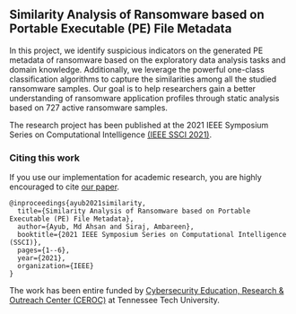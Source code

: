## Similarity Analysis of Ransomware based on Portable Executable (PE) File Metadata

In this project, we identify suspicious indicators on the generated PE metadata of ransomware based on the exploratory data analysis tasks and domain knowledge. Additionally, we leverage the powerful one-class classification algorithms to capture the similarities among all the studied ransomware samples. Our goal is to help researchers gain a better understanding of ransomware application profiles through static analysis based on 727 active ransomware samples.

The research project has been published at the 2021 IEEE Symposium Series on Computational Intelligence [(IEEE SSCI 2021)](https://attend.ieee.org/ssci-2021/).


### Citing this work
If you use our implementation for academic research, you are highly encouraged to cite [our paper](https://ieeexplore.ieee.org/document/9660019).

```
@inproceedings{ayub2021similarity,
  title={Similarity Analysis of Ransomware based on Portable Executable (PE) File Metadata},
  author={Ayub, Md Ahsan and Siraj, Ambareen},
  booktitle={2021 IEEE Symposium Series on Computational Intelligence (SSCI)},
  pages={1--6},
  year={2021},
  organization={IEEE}
}
```

The work has been entire funded by [Cybersecurity Education, Research & Outreach Center (CEROC)](https://www.tntech.edu/ceroc/) at Tennessee Tech University.
